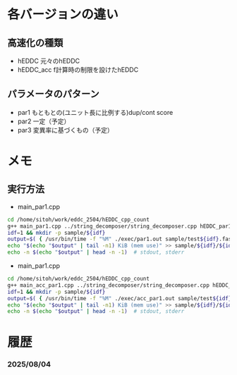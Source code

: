 # 各バージョンの違い
## 高速化の種類
- hEDDC
	元々のhEDDC
- hEDDC_acc
	f計算時の制限を設けたhEDDC
## パラメータのパターン
- par1
	もともとの(ユニット長に比例する)dup/cont score
- par2
	一定（予定）
- par3
	変異率に基づくもの（予定）

# メモ
## 実行方法
- main_par1.cpp
```bash
cd /home/sitoh/work/eddc_2504/hEDDC_cpp_count
g++ main_par1.cpp ../string_decomposer/string_decomposer.cpp hEDDC_par1.cpp -o exec/par1.out 2>&1 | tee tmp.log
idf=1 && mkdir -p sample/${idf}
output=$( { /usr/bin/time -f "%M" ./exec/par1.out sample/test${idf}.fasta sample/${idf}/${idf}_scores.tsv sample/${idf}/${idf}_variants.tsv sample/${idf}/${idf}_time.txt sample/${idf}/${idf}_encodings.fasta; } 2>&1 )
echo "$(echo "$output" | tail -n1) KiB (mem use)" >> sample/${idf}/${idf}_time.txt 	# memory consumption
echo -n $(echo "$output" | head -n -1) 	# stdout, stderr
```

- main_par1.cpp
```bash
cd /home/sitoh/work/eddc_2504/hEDDC_cpp_count
g++ main_acc_par1.cpp ../string_decomposer/string_decomposer.cpp hEDDC_acc_par1.cpp -o exec/acc_par1.out 2>&1 | tee tmp.log
idf=1 && mkdir -p sample/${idf}
output=$( { /usr/bin/time -f "%M" ./exec/acc_par1.out sample/test${idf}.fasta sample/${idf}/${idf}acc_scores.tsv sample/${idf}/${idf}acc_variants.tsv sample/${idf}/${idf}acc_time.txt sample/${idf}/${idf}acc_encodings.fasta; } 2>&1 )
echo "$(echo "$output" | tail -n1) KiB (mem use)" >> sample/${idf}/${idf}acc_time.txt 	# memory consumption
echo -n $(echo "$output" | head -n -1) 	# stdout, stderr
```

# 履歴
### 2025/08/04
